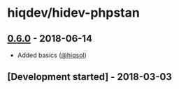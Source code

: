 # hiqdev/hidev-phpstan

## [0.6.0] - 2018-06-14

- Added basics ([@hiqsol])

## [Development started] - 2018-03-03

[@hiqsol]: https://github.com/hiqsol
[sol@hiqdev.com]: https://github.com/hiqsol
[@SilverFire]: https://github.com/SilverFire
[d.naumenko.a@gmail.com]: https://github.com/SilverFire
[@tafid]: https://github.com/tafid
[andreyklochok@gmail.com]: https://github.com/tafid
[@BladeRoot]: https://github.com/BladeRoot
[bladeroot@gmail.com]: https://github.com/BladeRoot
[Under development]: https://github.com/hiqdev/hidev-phpstan/releases
[0.6.0]: https://github.com/hiqdev/hidev-phpstan/releases/tag/0.6.0
